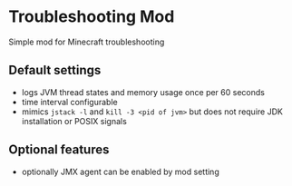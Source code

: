 # Troubleshooting Mod

Simple mod for Minecraft troubleshooting

## Default settings
 * logs JVM thread states and memory usage once per 60 seconds
 * time interval configurable
 * mimics `jstack -l` and `kill -3 <pid of jvm>` but does not require JDK installation or POSIX signals


## Optional features
 * optionally JMX agent can be enabled by mod setting